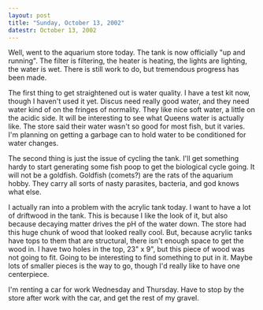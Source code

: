 ```yaml
---
layout: post
title: "Sunday, October 13, 2002"
datestr: October 13, 2002
---
```


Well, went to the aquarium store today. The tank is now officially &quot;up
and running&quot;. The filter is filtering, the heater is heating, the lights
are lighting, the water is wet. There is still work to do, but tremendous progress
has been made.

The first thing to get straightened out is water quality. I have a test kit
now, though I haven't used it yet. Discus need really good water, and they need
water kind of on the fringes of normality. They like nice soft water, a little
on the acidic side. It will be interesting to see what Queens water is actually
like. The store said their water wasn't so good for most fish, but it varies.
I'm planning on getting a garbage can to hold water to be conditioned for water
changes.

The second thing is just the issue of cycling the tank. I'll get something
hardy to start generating some fish poop to get the biological cycle going.
It will not be a goldfish. Goldfish (comets?) are the rats of the aquarium hobby.
They carry all sorts of nasty parasites, bacteria, and god knows what else.

I actually ran into a problem with the acrylic tank today. I want to have a
lot of driftwood in the tank. This is because I like the look of it, but also
because decaying matter drives the pH of the water down. The store had this
huge chunk of wood that looked really cool. But, because acrylic tanks have
tops to them that are structural, there isn't enough space to get the wood in.
I have two holes in the top, 23&quot; x 9&quot;, but this piece of wood was
not going to fit. Going to be interesting to find something to put in it. Maybe
lots of smaller pieces is the way to go, though I'd really like to have one
centerpiece.

I'm renting a car for work Wednesday and Thursday. Have to stop by the store
after work with the car, and get the rest of my gravel.

